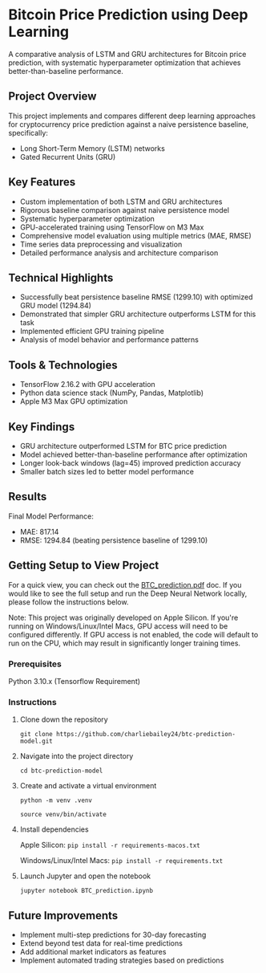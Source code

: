 # Bitcoin Price Prediction using Deep Learning

A comparative analysis of LSTM and GRU architectures for Bitcoin price prediction, with systematic hyperparameter optimization that achieves better-than-baseline performance.

## Project Overview

This project implements and compares different deep learning approaches for cryptocurrency price prediction against a naive persistence baseline, specifically:
* Long Short-Term Memory (LSTM) networks
* Gated Recurrent Units (GRU)

## Key Features

* Custom implementation of both LSTM and GRU architectures
* Rigorous baseline comparison against naive persistence model
* Systematic hyperparameter optimization
* GPU-accelerated training using TensorFlow on M3 Max
* Comprehensive model evaluation using multiple metrics (MAE, RMSE)
* Time series data preprocessing and visualization
* Detailed performance analysis and architecture comparison

## Technical Highlights

* Successfully beat persistence baseline RMSE (1299.10) with optimized GRU model (1294.84)
* Demonstrated that simpler GRU architecture outperforms LSTM for this task
* Implemented efficient GPU training pipeline
* Analysis of model behavior and performance patterns

## Tools & Technologies

* TensorFlow 2.16.2 with GPU acceleration
* Python data science stack (NumPy, Pandas, Matplotlib)
* Apple M3 Max GPU optimization

## Key Findings

* GRU architecture outperformed LSTM for BTC price prediction
* Model achieved better-than-baseline performance after optimization
* Longer look-back windows (lag=45) improved prediction accuracy
* Smaller batch sizes led to better model performance

## Results

Final Model Performance:
* MAE: 817.14
* RMSE: 1294.84 (beating persistence baseline of 1299.10)

## Getting Setup to View Project

For a quick view, you can check out the [BTC_prediction.pdf](BTC_prediction.pdf) doc. If you would like to see the full setup and run the Deep Neural Network locally, please follow the instructions below.

Note: This project was originally developed on Apple Silicon. If you're running on Windows/Linux/Intel Macs, GPU access will need to be configured differently. If GPU access is not enabled, the code will default to run on the CPU, which may result in significantly longer training times.

### Prerequisites

Python 3.10.x (Tensorflow Requirement)

### Instructions

1. Clone down the repository

    `git clone https://github.com/charliebailey24/btc-prediction-model.git`

2. Navigate into the project directory

    `cd btc-prediction-model`

3. Create and activate a virtual environment

    `python -m venv .venv`

    `source venv/bin/activate`

4. Install dependencies

    Apple Silicon:
    `pip install -r requirements-macos.txt`

    Windows/Linux/Intel Macs:
    `pip install -r requirements.txt`

5. Launch Jupyter and open the notebook

    `jupyter notebook BTC_prediction.ipynb`

## Future Improvements

* Implement multi-step predictions for 30-day forecasting
* Extend beyond test data for real-time predictions
* Add additional market indicators as features
* Implement automated trading strategies based on predictions